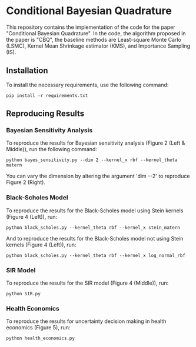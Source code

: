 # Conditional Bayesian Quadrature

This repository contains the implementation of the code for the paper "Conditional Bayesian Quadrature". In the code, the algorithm proposed in the paper is "CBQ", the baseline methods are Least-square Monte Carlo (LSMC), Kernel Mean Shrinkage estimator (KMS), and Importance Sampling (IS).

## Installation

To install the necessary requirements, use the following command:

`pip install -r requirements.txt`

## Reproducing Results

### Bayesian Sensitivity Analysis

To reproduce the results for Bayesian sensitivity analysis (Figure 2 (Left & Middle)), run the following command:

`python bayes_sensitivity.py --dim 2 --kernel_x rbf --kernel_theta matern`

You can vary the dimension by altering the argument 'dim --2' to reproduce Figure 2 (Right).

### Black-Scholes Model

To reproduce the results for the Black-Scholes model using Stein kernels (Figure 4 (Left)), run:

`python black_scholes.py --kernel_theta rbf --kernel_x stein_matern`

And to reproduce the results for the Black-Scholes model not using Stein kernels (Figure 4 (Left)), run:

`python black_scholes.py --kernel_theta rbf --kernel_x log_normal_rbf`

### SIR Model

To reproduce the results for the SIR model (Figure 4 (Middle)), run:

`python SIR.py`

### Health Economics

To reproduce the results for uncertainty decision making in health economics (Figure 5), run:

`python health_economics.py`
